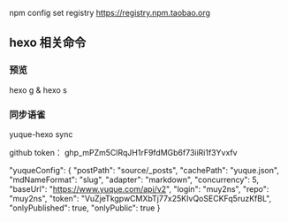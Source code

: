 npm config set registry https://registry.npm.taobao.org
## hexo 相关命令
### 预览
hexo g & hexo s
### 同步语雀
yuque-hexo sync

github token：
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


"yuqueConfig": {
    "postPath": "source/_posts",
    "cachePath": "yuque.json",
    "mdNameFormat": "slug",
    "adapter": "markdown",
    "concurrency": 5,
    "baseUrl": "https://www.yuque.com/api/v2",
    "login": "muy2ns",
    "repo": "muy2ns",
    "token": "VuZjeTkgpwCMXbTj77x25KIvQoSECKFq5ruzKfBL",
    "onlyPublished": true,
    "onlyPublic": true
}